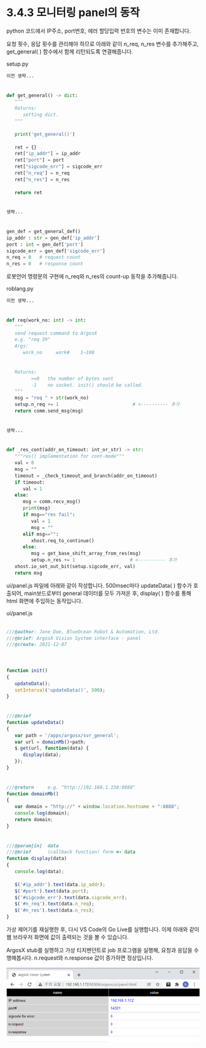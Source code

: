 # 3.4.3 모니터링 panel의 동작


python 코드에서 IP주소, port번호, 에러 할당입력 번호의 변수는 이미 존재합니다.

요청 횟수, 응답 횟수를 관리해야 하므로 아래와 같이 n_req, n_res 변수를 추가해주고, get_general( ) 함수에서 함께 리턴되도록 연결해줍니다.



setup.py
``` python 
이전 생략...
 
 
def get_general() -> dict:
   """
   Returns:
      setting dict.
   """
 
   print('get_general()')
    
   ret = {}
   ret["ip_addr"] = ip_addr
   ret["port"] = port
   ret["sigcode_err"] = sigcode_err
   ret["n_req"] = n_req
   ret["n_res"] = n_res
    
   return ret
 
 
생략...
 
 
gen_def = get_general_def()
ip_addr : str = gen_def['ip_addr']
port : int = gen_def['port']
sigcode_err = gen_def['sigcode_err']
n_req = 0   # request count
n_res = 0   # response count
```

로봇언어 명령문의 구현에 n_req와 n_res의 count-up 동작을 추가해줍니다.



roblang.py
```python 
이전 생략...
 
 
def req(work_no: int) -> int:
   """
   send request command to ArgosX
   e.g. "req 39"
   Args:
      work_no     work#    1~100
 
 
   Returns:
         >=0   the number of bytes sent
         -1    no socket. init() should be called.
   """
   msg = "req " + str(work_no)
   setup.n_req += 1                           # <---------- 추가
   return comm.send_msg(msg)
 
 
생략...
 
 
def _res_cont(addr_on_timeout: int_or_str) -> str:
   """res() implementation for cont-mode"""
   val = 0
   msg = ""
   timeout = _check_timeout_and_branch(addr_on_timeout)
   if timeout:
      val = 1
   else:
      msg = comm.recv_msg()
      print(msg)
      if msg=="res fail":
         val = 1
         msg = ""
      elif msg=="":
         xhost.req_to_continue()
      else:
         msg = get_base_shift_array_from_res(msg)
         setup.n_res += 1                    # <---------- 추가
   xhost.io_set_out_bit(setup.sigcode_err, val)
   return msg
```

ui/panel.js 파일에 아래와 같이 작성합니다. 500msec마다 updateData( ) 함수가 호출되어, main보드로부터 general 데이터를 모두 가져온 후, display( ) 함수를 통해 html 화면에 주입하는 동작입니다.



ui/panel.js
``` js

///@author: Jane Doe, BlueOcean Robot & Automation, Ltd.
///@brief: ArgosX Vision System interface - panel
///@create: 2021-12-07
 
 
 
function init()
{
   updateData();
   setInterval('updateData()', 500);
}
 
 
///@brief
function updateData()
{
   var path = '/apps/argosx/svr_general';
   var url = domainMb()+path;
   $.get(url, function(data) {
      display(data);
   });
}
 
 
///@return     e.g. "http://192.168.1.150:8888"
function domainMb()
{
   var domain = "http://" + window.location.hostname + ":8888";
   console.log(domain);
   return domain;
}
 
 
///@param[in]  data
///@brief      (callback function) form <- data
function display(data)
{
   console.log(data);
 
   $('#ip_addr').text(data.ip_addr);
   $('#port').text(data.port);
   $('#sigcode_err').text(data.sigcode_err);
   $('#n_req').text(data.n_req);
   $('#n_res').text(data.n_res);
}
```

가상 제어기를 재실행한 후, 다시 VS Code의 Go Live를 실행합니다. 이제 아래와 같이 웹 브라우저 화면에 값이 출력되는 것을 볼 수 있습니다.

ArgosX stub를 실행하고 가상 티치펜던트로 job 프로그램을 실행해, 요청과 응답을 수행해봅시다. n.request와 n.response 값이 증가하면 정상입니다.
<br></br>
![](../../_assets/image_53.png)





